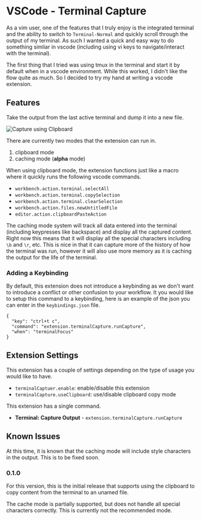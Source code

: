 VSCode - Terminal Capture
=================================================

As a vim user, one of the features that I truly enjoy is the integrated
terminal and the ability to switch to `Terminal-Normal` and quickly scroll
through the output of my terminal. As such I wanted a quick and easy way
to do something simliar in vscode (including using vi keys to navigate/interact
with the terminal).  

The first thing that I tried was using tmux in the terminal and start it by
default when in a vscode environment.  While this worked, I didn't like the
flow quite as much.  So I decided to try my hand at writing a vscode extension.  

## Features

Take the output from the last active terminal and dump it into a new file.  

![Capture using Clipboard](https://github.com/mikekwright/vscode-terminal-capture/raw/master/images/vscode-terminal-capture-clipboard.gif)  

There are currently two modes that the extension can run in.  

1. clipboard mode
2. caching mode (**alpha** mode)

When using clipboard mode, the extension functions just like a macro where it
quickly runs the following vscode commands.  

* `workbench.action.terminal.selectAll`
* `workbench.action.terminal.copySelection`
* `workbench.action.terminal.clearSelection`
* `workbench.action.files.newUntitledFile`
* `editor.action.clipboardPasteAction`

The caching mode system will track all data entered into the terminal (including
keypresses like backspace) and display all the captured content.  Right now this
means that it will display all the special characters including `\b` and `\r`, etc.
This is nice in that it can capture more of the history of how the terminal was run,
however it will also use more memory as it is caching the output for the life of
the terminal.  

### Adding a Keybinding

By default, this extension does not introduce a keybinding as we don't want
to introduce a conflict or other confusion to your workflow.   It you would
like to setup this command to a keybinding, here is an example of the json
you can enter in the `keybindings.json` file.  

    {
      "key": "ctrl+t c",
      "command": "extension.terminalCapture.runCapture",
      "when": "terminalFocus"
    }

## Extension Settings

This extension has a couple of settings depending on the type of usage you would
like to have.  

* `terminalCaptuer.enable`: enable/disable this extension  
* `terminalCapture.useClipboard`: use/disable clipboard copy mode  

This extension has a single command.  

* **Terminal: Capture Output** - `extension.terminalCapture.runCapture`  

## Known Issues

At this time, it is known that the caching mode will include style characters
in the output. This is to be fixed soon.  

### 0.1.0

For this version, this is the initial release that supports using the clipboard to
copy content from the terminal to an unamed file.  

The cache mode is partially supported, but does not handle all special characters
correctly.  This is currently not the recommended mode.  
